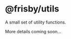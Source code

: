 # @frisby/utils

[comment]: ![](https://pandao.github.io/editor.md/images/logos/editormd-logo-180x180.png)
[comment]: ![](https://img.shields.io/github/release/pandao/editor.md.svg)

A small set of utility functions.

More details coming soon...
